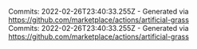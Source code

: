 Commits: 2022-02-26T23:40:33.255Z - Generated via https://github.com/marketplace/actions/artificial-grass
<br>
Commits: 2022-02-26T23:40:33.255Z - Generated via https://github.com/marketplace/actions/artificial-grass
<br>
